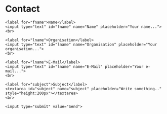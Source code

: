 # Contact

<div class="container">
  <form action="mailto:imb-benchmark@hsu-hh.de">

    <label for="fname">Name</label>
    <input type="text" id="fname" name="Name" placeholder="Your name...">
    <br>

    <label for="lname">Organisation</label>
    <input type="text" id="lname" name="Organisation" placeholder="Your organisation...">
    <br>

    <label for="lname">E-Mail</label>
    <input type="text" id="lname" name="E-Mail" placeholder="Your e-mail...">
    <br>

    <label for="subject">Subject</label>
    <textarea id="subject" name="subject" placeholder="Write something.." style="height:200px"></textarea>
    <br>

    <input type="submit" value="Send">

  </form>
</div>

